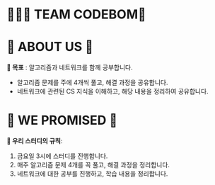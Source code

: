 # 🧑🏻‍💻 TEAM CODEBOM👀

# 🌟 ABOUT US 🌟

**🎯 목표** : 알고리즘과 네트워크를 함께 공부합니다.

- 알고리즘 문제를 주에 4개씩 풀고, 해결 과정을 공유합니다.
- 네트워크에 관련된 CS 지식을 이해하고, 해당 내용을 정리하여 공유합니다.

# 🌟 WE PROMISED 🌟

**📌 우리 스터디의 규칙**:

1. 금요일 3시에 스터디를 진행합니다.
2. 매주 알고리즘 문제 4개를 꼭 풀고, 해결 과정을 정리합니다.
3. 네트워크에 대한 공부를 진행하고, 학습 내용을 정리합니다.
